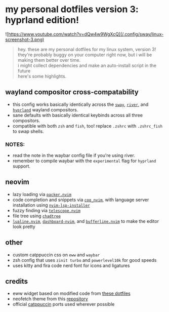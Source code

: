 
# my personal dotfiles version 3: hyprland edition!

![https://www.youtube.com/watch?v=dQw4w9WgXcQ](/.config/sway/linux-screenshot-3.png)

> hey. these are my personal dotfiles for my linux system, version 3!  
> they're probably buggy on your computer right now, but i will be making them better over time.  
> i might collect dependencies and make an auto-install script in the future  
> here's some highlights.

## wayland compositor cross-compatability

* this config works basically identically across the [`sway`](https://github.com/swaywm/sway), [`river`](https://github.com/riverwm/river), and [`hyprland`](https://github.com/hyprwm/Hyprland) wayland compositors.
* sane defaults with basically identical keybinds across all three compositors.
* compatible with both `zsh` and `fish`, too! replace `.zshrc` with `.zshrc_fish` to swap shells.

### NOTES:

* read the note in the waybar config file if you're using river.  
* remember to compile waybar with the `experimental` flag for `hyprland` support.
## neovim

* lazy loading via [`packer.nvim`](https://github.com/wbthomason/packer.nvim)
* code completion and snippets via [`coq_nvim`](https://github.com/ms-jpq/coq_nvim), with language server installation using [`nvim-lsp-installer`](https://github.com/williamboman/nvim-lsp-installer)
* fuzzy finding via [`telescope.nvim`](https://github.com/nvim-telescope/telescope.nvim)
* file tree using [`chadtree`](https://github.com/ms-jpq/chadtree)
* [`lualine.nvim`](https://github.com/nvim-lualine/lualine.nvim), [`dashboard-nvim`](https://github.com/glepnir/dashboard-nvim), and [`bufferline.nvim`](https://github.com/akinsho/bufferline.nvim) to make the editor look pretty

## other

* custom catppuccin css on `eww` and `waybar`
* zsh config that uses `zinit turbo` and `powerlevel10k` for good speeds
* uses kitty and fira code nerd font for icons and ligatures

## credits

* eww widget based on modified code from [these dotfiles](https://github.com/n0tsteve/glorious-dots)
* neofetch theme from this [repository](https://github.com/Chick2D/neofetch-themes)
* official [catppuccin](https://github.com/catppuccin/catppuccin) ports used wherever possible